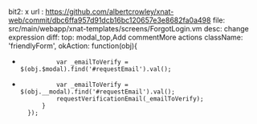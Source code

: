 bit2: x
url : https://github.com/albertcrowley/xnat-web/commit/dbc6ffa957d91dcb16bc120657e3e8682fa0a498
file: src/main/webapp/xnat-templates/screens/ForgotLogin.vm
desc: change expression
diff: 
            top: modal_top,Add commentMore actions
            className: 'friendlyForm',
            okAction: function(obj){
-               var _emailToVerify = $(obj.$modal).find('#requestEmail').val();
+               var _emailToVerify = $(obj.__modal).find('#requestEmail').val();
                requestVerificationEmail(_emailToVerify);
            }
        });